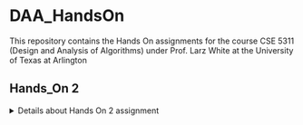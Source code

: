 # DAA_HandsOn
This repository contains the Hands On assignments for the course CSE 5311 (Design and Analysis of Algorithms) under Prof. Larz White at the University of Texas at Arlington 

## Hands_On 2
<details>
<summary>Details about Hands On 2 assignment</summary>

Direct Link to the folder - [`Hands_On_2`](Hands_On_2/)
  
This assignment implements - 
1. insertion sort 
2. selection sort
3. bubble sort

Each of the sorts have - 
- source code [`insertion_sort.py`] (Hands_On_2/insertion_sort.py) [`selection_sort.py`] (Hands_On_2/selection_sort.py) [`bubble_sort.py`] (Hands_On_2/bubble_sort.py)
- time vs input array size plot code (using mathplotlib) [`plot_insertion.py`] (Hands_On_2/plot_insertion.py) [`plot_selection.py`] (Hands_On_2/plot_selection.py) [`plot_bubble.py`] (Hands_On_2/plot_bubble.py)
- image of the plot generated [`plot_insertionsort.png`] (Hands_On_2/plot_insertionsort.png) [`selectionsort.png`] (Hands_On_2/plot_selectionsort.png) [`plot_bubblesort.png`] (Hands_On_2/plot_bubblesort.png)

Additional files
- computer information (work done on GitHub Codespaces) [`computer_benchmark_info.txt`] (Hands_On_2/computer_benchmark_info.txt)
- selection sort correctness [`selectionsort_correctness.py`] (Hands_On_2/selectionsort_correctness.py)
- [benchmark plot for the 3 sorting algorithms - python code and plot image] [`benchmark_sorting_algorithms.py`] (Hands_On_2/benchmark_sorting_algorithms.py) [`benchmark_sorting_algorithms.png`] (Hands_On_2/benchmark_sorting_algorithms.png)
  
</details>
